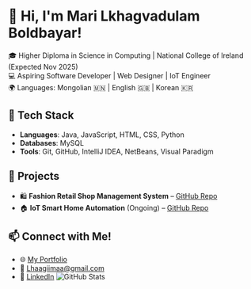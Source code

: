 # 👋 Hi, I'm Mari Lkhagvadulam Boldbayar!

🎓 Higher Diploma in Science in Computing | National College of Ireland (Expected Nov 2025)  
💻 Aspiring Software Developer | Web Designer | IoT Engineer  
🌍 Languages: Mongolian 🇲🇳 | English 🇬🇧 | Korean 🇰🇷  

## 🚀 Tech Stack
- **Languages**: Java, JavaScript, HTML, CSS, Python  
- **Databases**: MySQL  
- **Tools**: Git, GitHub, IntelliJ IDEA, NetBeans, Visual Paradigm  

## 📌 Projects
- 🛍 **Fashion Retail Shop Management System** – [GitHub Repo](#)
- 🏠 **IoT Smart Home Automation** (Ongoing) – [GitHub Repo](#)

## 📫 Connect with Me!
- 🌐 [My Portfolio](https://verdant-sorbet-d96fcd.netlify.app/)
- 📧 Lhaagiimaa@gmail.com  
- 💼 [LinkedIn](https://www.linkedin.com/in/mari-lkhagvadulam-boldbayar-a59346331/)
![GitHub Stats](https://github-readme-stats.vercel.app/api?username=YOUR_USERNAME&show_icons=true&theme=dark)
